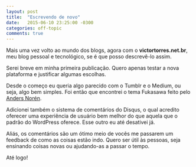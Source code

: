 ```yaml
---
layout: post
title:  "Escrevendo de novo"
date:   2015-06-10 23:25:00 -0300
categories: off-topic
comments: true
---
```

Mais uma vez volto ao mundo dos blogs, agora com o **victortorres.net.br**, meu blog pessoal e tecnológico, se é que posso descrevê-lo assim.

Serei breve em minha primeira publicação. Quero apenas testar a nova plataforma e justificar algumas escolhas.

Desde o começo eu queria algo parecido com o Tumblr e o Medium, ou seja, algo bem simples. Foi então que encontrei o tema Fukasawa feito pelo [Anders Norén](http://www.andersnoren.se/).

Adicionei também o sistema de comentários do Disqus, o qual acredito oferecer uma experiência de usuário bem melhor do que aquela que o padrão do WordPress oferece. Esse outro eu até desativei já.

Aliás, os comentários são um ótimo meio de vocês me passarem um feedback de como as coisas estão indo. Quero ser útil às pessoas, seja ensinando coisas novas ou ajudando-as a passar o tempo.

Até logo!

